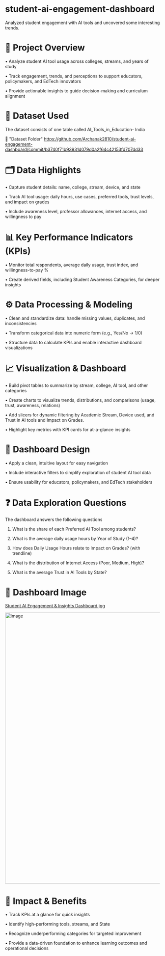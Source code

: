 # **student-ai-engagement-dashboard**

Analyzed student engagement with AI tools and uncovered some interesting trends.

# **📌 Project Overview**

•	Analyze student AI tool usage across colleges, streams, and years of study

•	Track engagement, trends, and perceptions to support educators, policymakers, and EdTech innovators

•	Provide actionable insights to guide decision-making and curriculum alignment

# **📂 Dataset Used**

The dataset consists of one table called AI_Tools_in_Education- India

📂 "Dataset Folder" https://github.com/Archanak2810/student-ai-engagement-dashboard/commit/b3740f71b93931d079d0a2f64c42153fd707dd33 

# **🗂️ Data Highlights**

•	Capture student details: name, college, stream, device, and state

•	Track AI tool usage: daily hours, use cases, preferred tools, trust levels, and impact on grades

•	Include awareness level, professor allowances, internet access, and willingness to pay

# **📊 Key Performance Indicators (KPIs)**
•	Monitor total respondents, average daily usage, trust index, and willingness-to-pay %

•	Create derived fields, including Student Awareness Categories, for deeper insights

# **⚙️ Data Processing & Modeling**
•	Clean and standardize data: handle missing values, duplicates, and inconsistencies

•	Transform categorical data into numeric form (e.g., Yes/No → 1/0)

•	Structure data to calculate KPIs and enable interactive dashboard visualizations

# **📈 Visualization & Dashboard**
•	Build pivot tables to summarize by stream, college, AI tool, and other categories

•	Create charts to visualize trends, distributions, and comparisons (usage, trust, awareness, relations)

•	Add slicers for dynamic filtering by Academic Stream, Device used, and Trust in AI tools and Impact on Grades.

•	Highlight key metrics with KPI cards for at-a-glance insights

# **🎨 Dashboard Design**
•	Apply a clean, intuitive layout for easy navigation

•	Include interactive filters to simplify exploration of student AI tool data

•	Ensure usability for educators, policymakers, and EdTech stakeholders

# **❓ Data Exploration Questions**
The dashboard answers the following questions

1.	What is the share of each Preferred AI Tool among students?
   
3.	What is the average daily usage hours by Year of Study (1–4)?
   
5.	How does Daily Usage Hours relate to Impact on Grades? (with trendline)
   
7.	What is the distribution of Internet Access (Poor, Medium, High)?
   
9.	What is the average Trust in AI Tools by State?
    

# **📸 Dashboard Image**

[Student AI Engagement & Insights Dashboard.jpg](https://github.com/Archanak2810/student-ai-engagement-dashboard/blob/main/Student%20AI%20Engagement%20%26%20Insights%20Dashboard.jpg) 

<img width="1740" height="883" alt="image" src="https://github.com/user-attachments/assets/3fe95ee1-48be-4f90-8aba-d38820202ff5" />






# **🌟 Impact & Benefits**

•	Track KPIs at a glance for quick insights

•	Identify high-performing tools, streams, and State

•	Recognize underperforming categories for targeted improvement

•	Provide a data-driven foundation to enhance learning outcomes and operational decisions

